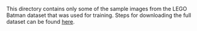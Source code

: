 This directory contains only some of the sample images from the LEGO Batman dataset that was used for training.
Steps for downloading the full dataset can be found [here](../../README.md).
